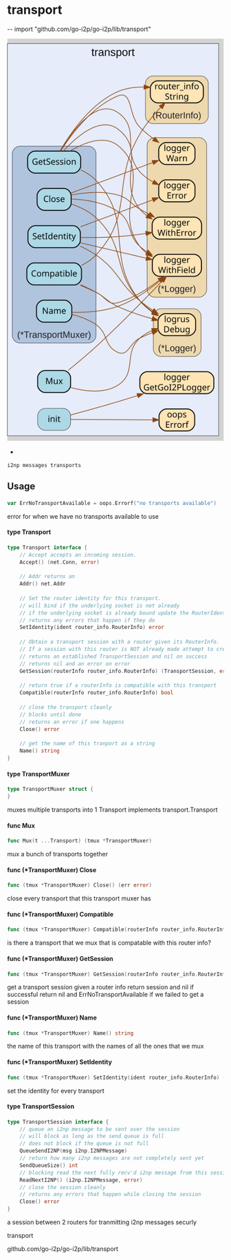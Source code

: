 # transport
--
    import "github.com/go-i2p/go-i2p/lib/transport"

![transport.svg](transport.svg)

*

    i2np messages transports

## Usage

```go
var ErrNoTransportAvailable = oops.Errorf("no transports available")
```
error for when we have no transports available to use

#### type Transport

```go
type Transport interface {
	// Accept accepts an incoming session.
	Accept() (net.Conn, error)

	// Addr returns an
	Addr() net.Addr

	// Set the router identity for this transport.
	// will bind if the underlying socket is not already
	// if the underlying socket is already bound update the RouterIdentity
	// returns any errors that happen if they do
	SetIdentity(ident router_info.RouterInfo) error

	// Obtain a transport session with a router given its RouterInfo.
	// If a session with this router is NOT already made attempt to create one and block until made or until an error happens
	// returns an established TransportSession and nil on success
	// returns nil and an error on error
	GetSession(routerInfo router_info.RouterInfo) (TransportSession, error)

	// return true if a routerInfo is compatible with this transport
	Compatible(routerInfo router_info.RouterInfo) bool

	// close the transport cleanly
	// blocks until done
	// returns an error if one happens
	Close() error

	// get the name of this tranport as a string
	Name() string
}
```


#### type TransportMuxer

```go
type TransportMuxer struct {
}
```

muxes multiple transports into 1 Transport implements transport.Transport

#### func  Mux

```go
func Mux(t ...Transport) (tmux *TransportMuxer)
```
mux a bunch of transports together

#### func (*TransportMuxer) Close

```go
func (tmux *TransportMuxer) Close() (err error)
```
close every transport that this transport muxer has

#### func (*TransportMuxer) Compatible

```go
func (tmux *TransportMuxer) Compatible(routerInfo router_info.RouterInfo) (compat bool)
```
is there a transport that we mux that is compatable with this router info?

#### func (*TransportMuxer) GetSession

```go
func (tmux *TransportMuxer) GetSession(routerInfo router_info.RouterInfo) (s TransportSession, err error)
```
get a transport session given a router info return session and nil if successful
return nil and ErrNoTransportAvailable if we failed to get a session

#### func (*TransportMuxer) Name

```go
func (tmux *TransportMuxer) Name() string
```
the name of this transport with the names of all the ones that we mux

#### func (*TransportMuxer) SetIdentity

```go
func (tmux *TransportMuxer) SetIdentity(ident router_info.RouterInfo) (err error)
```
set the identity for every transport

#### type TransportSession

```go
type TransportSession interface {
	// queue an i2np message to be sent over the session
	// will block as long as the send queue is full
	// does not block if the queue is not full
	QueueSendI2NP(msg i2np.I2NPMessage)
	// return how many i2np messages are not completely sent yet
	SendQueueSize() int
	// blocking read the next fully recv'd i2np message from this session
	ReadNextI2NP() (i2np.I2NPMessage, error)
	// close the session cleanly
	// returns any errors that happen while closing the session
	Close() error
}
```

a session between 2 routers for tranmitting i2np messages securly



transport 

github.com/go-i2p/go-i2p/lib/transport
